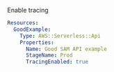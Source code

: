 
Enable tracing

```yaml
Resources:
  GoodExample:
    Type: AWS::Serverless::Api
    Properties:
      Name: Good SAM API example
      StageName: Prod
      TracingEnabled: true
```


